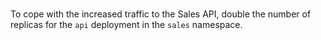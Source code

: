 <br>

To cope with the increased traffic to the Sales API, double the number of replicas for the `api` deployment in the `sales` namespace.
